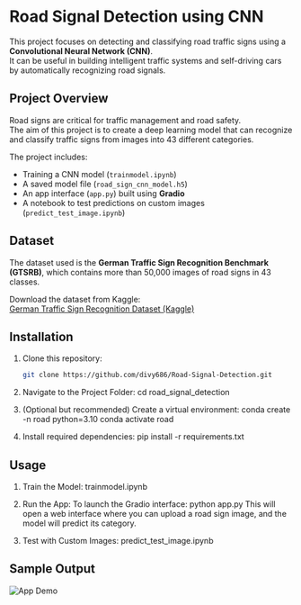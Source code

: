 #  Road Signal Detection using CNN

This project focuses on detecting and classifying road traffic signs using a **Convolutional Neural Network (CNN)**.  
It can be useful in building intelligent traffic systems and self-driving cars by automatically recognizing road signals.



##  Project Overview
Road signs are critical for traffic management and road safety.  
The aim of this project is to create a deep learning model that can recognize and classify traffic signs from images into 43 different categories.  

The project includes:
- Training a CNN model (`trainmodel.ipynb`)
- A saved model file (`road_sign_cnn_model.h5`)
- An app interface (`app.py`) built using **Gradio**
- A notebook to test predictions on custom images (`predict_test_image.ipynb`)



##  Dataset
The dataset used is the **German Traffic Sign Recognition Benchmark (GTSRB)**, which contains more than 50,000 images of road signs in 43 classes.  

 Download the dataset from Kaggle:  
[German Traffic Sign Recognition Dataset (Kaggle)](https://www.kaggle.com/datasets/meowmeowmeowmeowmeow/gtsrb-german-traffic-sign)



##  Installation

1. Clone this repository:
   ```bash
   git clone https://github.com/divy686/Road-Signal-Detection.git


2. Navigate to the Project Folder:
     cd road_signal_detection

3. (Optional but recommended) Create a virtual environment:
      conda create -n road python=3.10
      conda activate road

4. Install required dependencies:
      pip install -r requirements.txt



 ##  Usage
 
 1. Train the Model:
       trainmodel.ipynb

 2. Run the App:
     To launch the Gradio interface:
         python app.py
     This will open a web interface where you can upload a road sign image, and the model will predict its category.

 3. Test with Custom Images:
       predict_test_image.ipynb


 ##  Sample Output

![App Demo](images/demo.png)

 





 



